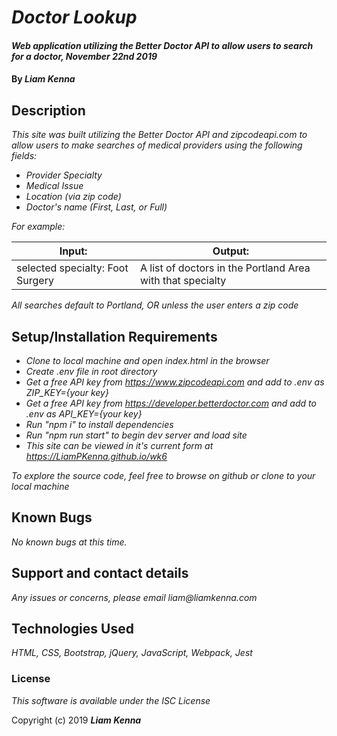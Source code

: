 # _Doctor Lookup_

#### _Web application utilizing the Better Doctor API to allow users to search for a doctor, November 22nd 2019_

#### By _**Liam Kenna**_

## Description

_This site was built utilizing the Better Doctor API and zipcodeapi.com to allow users to make searches of medical providers using the following fields:_

* _Provider Specialty_
* _Medical Issue_
* _Location (via zip code)_
* _Doctor's name (First, Last, or Full)_

_For example:_

| Input:  | Output:   |
|---|---|
|selected specialty: Foot Surgery| A list of doctors in the Portland Area with that specialty|

_All searches default to Portland, OR unless the user enters a zip code_

## Setup/Installation Requirements

* _Clone to local machine and open index.html in the browser_
* _Create .env file in root directory_
* _Get a free API key from https://www.zipcodeapi.com and add to .env as ZIP_KEY={your key}_
* _Get a free API key from https://developer.betterdoctor.com and add to .env as API_KEY={your key}_
* _Run "npm i" to install dependencies_
* _Run "npm run start" to begin dev server and load site_
* _This site can be viewed in it's current form at https://LiamPKenna.github.io/wk6_


_To explore the source code, feel free to browse on github or clone to your local machine_

## Known Bugs

_No known bugs at this time._

## Support and contact details

_Any issues or concerns, please email liam@liamkenna.com_

## Technologies Used

_HTML, CSS, Bootstrap, jQuery, JavaScript, Webpack, Jest_

### License

*This software is available under the ISC License*

Copyright (c) 2019 **_Liam Kenna_**
